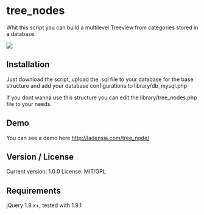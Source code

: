 tree_nodes
==========

Whit this script you can build a multilevel Treeview from categories stored in a database.

![](http://ladensia.com/images/tree_node.png)

Installation
------------

Just download the script, upload the .sql file to your database for the base structure and add your database configurations to library/db_mysql.php

If you dont wanna use this structure you can edit the library/tree_nodes.php file to your needs.

Demo
----

You can see a demo here http://ladensia.com/tree_node/

Version / License 
-----------------

Current version: 1.0.0
License: MIT/GPL

Requirements
------------

jQuery 1.8.x+, tested with 1.9.1
